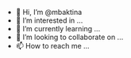 - 👋 Hi, I’m @mbaktina
- 👀 I’m interested in ...
- 🌱 I’m currently learning ...
- 💞️ I’m looking to collaborate on ...
- 📫 How to reach me ...

<!---
mbaktina/mbaktina is a ✨ special ✨ repository because its `README.md` (this file) appears on your GitHub profile.
You can click the Preview link to take a look at your changes.
--->
